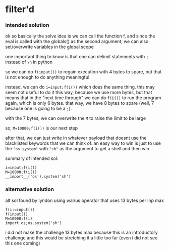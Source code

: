 # filter'd

### intended solution

ok so basically the solve idea is we can call the function f, and since the eval is called with the globals() as the second argument, we can also set/overwrite variables in the global scope

one important thing to know is that one can delimit statements with `;` instead of `\n` in python

so we can do `f(input())` to regain execution with 4 bytes to spare, but that is not enough to do anything meaningful

instead, we can do `i=input;f(i())` which does the same thing. this may seem not useful to do it this way, because we use more bytes, but that means that
in the "next time through" we can do `f(i())` to run the program again, which is only 6 bytes. that way, we have 8 bytes to spare (well, 7 because one is going to be a `;`).

with the 7 bytes, we can overwrite the `M` to raise the limit to be large

so, `M=10000;f(i())` is our next step

after that, we can just write in whatever payload that doesnt use the blacklisted keywords that we can think of. an easy way to win is just to use the `"os.system"` with `"sh"` as the argument to get a shell and then win

summary of intended sol:
```
i=input;f(i())
M=10000;f(i())
__import__('os').system('sh')
```

### alternative solution

alt sol found by lyndon using walrus operator that uses 13 bytes per inp max

```
f(i:=input())
f(input())
M=10000;f(i)
import os;os.system('sh')
```

i did not make the challenge 13 bytes max because this is an introductory challenge and this would be stretching it a little too far (even i did not see this one coming)

